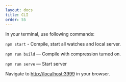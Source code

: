 ```yaml
---
layout: docs
title: CLI
order: 55
---
```

In your terminal, use following commands:

`npm start` - Compile, start all watches and local server.

`npm run build` — Compile with compression turned on.

`npm run serve`  — Start server

Navigate to <http://localhost:3999> in your browser.
